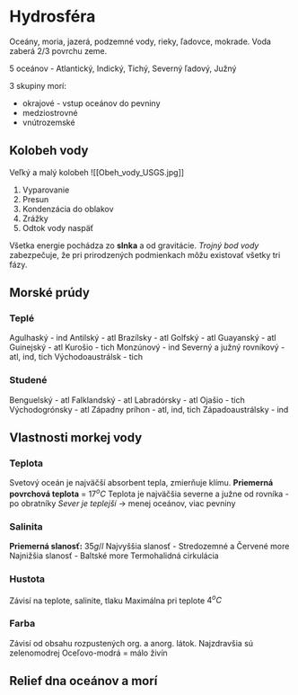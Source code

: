 # Hydrosféra
Oceány, moria, jazerá, podzemné vody, rieky, ľadovce, mokrade.
Voda zaberá 2/3 povrchu zeme.

5 oceánov - Atlantický, Indický, Tichý, Severný ľadový, Južný

3 skupiny morí:
- okrajové - vstup oceánov do pevniny
- medziostrovné
- vnútrozemské

## Kolobeh vody
Veľký a malý kolobeh
![[Obeh_vody_USGS.jpg]]

1. Vyparovanie
2. Presun
3. Kondenzácia do oblakov
4. Zrážky
5. Odtok vody naspäť

Všetka energie pochádza zo **slnka** a od gravitácie.
*Trojný bod vody* zabezpečuje, že pri prirodzených podmienkach môžu existovať všetky tri fázy.


## Morské prúdy
### Teplé
Agulhaský - ind
Antilský - atl
Brazílsky - atl
Golfský - atl
Guayanský - atl
Guinejský - atl
Kurošio - tich
Monzúnový - ind
Severný a južný rovníkový - atl, ind, tich
Východoaustrálsk - tich

### Studené
Benguelský - atl
Falklandský - atl
Labradórsky - atl
Ojašio - tich
Východogrónsky - atl
Západny príhon - atl, ind, tich
Západoaustrálsky - ind


## Vlastnosti morkej vody
### Teplota
Svetový oceán je najväčší absorbent tepla, zmierňuje klímu.
**Priemerná povrchová teplota** = $17^oC$
Teplota je najväčšia severne a južne od rovníka - po obratníky
*Sever je teplejší* -> menej oceánov, viac pevniny

### Salinita 
**Priemerná slanosť:** $35 g/l$ 
Najvyššia slanosť - Stredozemné a Červené more
Najnižšia slanosť - Baltské more
Termohalidná cirkulácia

### Hustota
Závisí na teplote, salinite, tlaku
Maximálna pri teplote $4^oC$

### Farba
Závisí od obsahu rozpustených org. a anorg. látok.
Najzdravšia sú zelenomodrej
Oceľovo-modrá = málo živín


## Relief dna oceánov a morí
